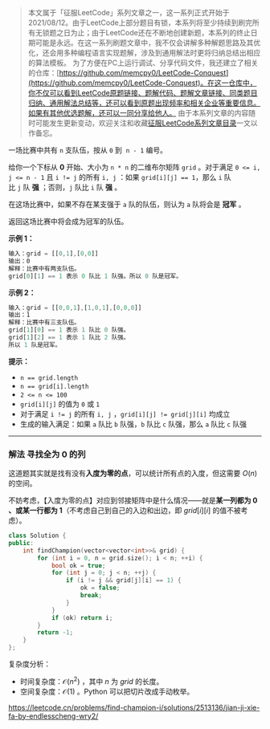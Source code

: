 > 本文属于「征服LeetCode」系列文章之一，这一系列正式开始于2021/08/12。由于LeetCode上部分题目有锁，本系列将至少持续到刷完所有无锁题之日为止；由于LeetCode还在不断地创建新题，本系列的终止日期可能是永远。在这一系列刷题文章中，我不仅会讲解多种解题思路及其优化，还会用多种编程语言实现题解，涉及到通用解法时更将归纳总结出相应的算法模板。
> <b></b>
> 为了方便在PC上运行调试、分享代码文件，我还建立了相关的仓库：[https://github.com/memcpy0/LeetCode-Conquest](https://github.com/memcpy0/LeetCode-Conquest)。在这一仓库中，你不仅可以看到LeetCode原题链接、题解代码、题解文章链接、同类题目归纳、通用解法总结等，还可以看到原题出现频率和相关企业等重要信息。如果有其他优选题解，还可以一同分享给他人。
> <b></b>
> 由于本系列文章的内容随时可能发生更新变动，欢迎关注和收藏[征服LeetCode系列文章目录](https://memcpy0.blog.csdn.net/article/details/119656559)一文以作备忘。

一场比赛中共有 `n` 支队伍，按从 `0` 到  `n - 1` 编号。

给你一个下标从 **0** 开始、大小为 `n * n` 的二维布尔矩阵 `grid` 。对于满足 `0 <= i, j <= n - 1` 且 `i != j` 的所有 `i, j` ：如果 `grid[i][j] == 1`，那么 `i` 队比 `j` 队 **强** ；否则，`j` 队比 `i` 队 **强** 。

在这场比赛中，如果不存在某支强于 `a` 队的队伍，则认为 `a` 队将会是 **冠军** 。

返回这场比赛中将会成为冠军的队伍。

**示例 1：**
```js
输入：grid = [[0,1],[0,0]]
输出：0
解释：比赛中有两支队伍。
grid[0][1] == 1 表示 0 队比 1 队强。所以 0 队是冠军。
```
**示例 2：**
```js
输入：grid = [[0,0,1],[1,0,1],[0,0,0]]
输出：1
解释：比赛中有三支队伍。
grid[1][0] == 1 表示 1 队比 0 队强。
grid[1][2] == 1 表示 1 队比 2 队强。
所以 1 队是冠军。
```
**提示：**
- `n == grid.length`
- `n == grid[i].length`
- `2 <= n <= 100`
- `grid[i][j]` 的值为 `0` 或 `1`
- 对于满足 `i != j` 的所有 `i, j` ，`grid[i][j] != grid[j][i]` 均成立
- 生成的输入满足：如果 `a` 队比 `b` 队强，`b` 队比 `c` 队强，那么 `a` 队比 `c` 队强

---
### 解法 寻找全为 $0$ 的列
这道题其实就是找有没有**入度为零的点**，可以统计所有点的入度，但这需要 $O(n)$ 的空间。

不妨考虑，【入度为零的点】对应到邻接矩阵中是什么情况——就是**某一列都为 $0$ 、或某一行都为 $1$**（不考虑自己到自己的入边和出边，即 $grid[i][i]$ 的值不被考虑）。
```cpp
class Solution {
public:
    int findChampion(vector<vector<int>>& grid) {
        for (int i = 0, n = grid.size(); i < n; ++i) {
            bool ok = true;
            for (int j = 0; j < n; ++j) {
                if (i != j && grid[j][i] == 1) {
                    ok = false;
                    break;
                }
            }
            if (ok) return i;
        }
        return -1;
    }
};
```
复杂度分析：
- 时间复杂度：$\mathcal{O}(n^2)$ ，其中 $n$ 为 $\textit{grid}$ 的长度。
- 空间复杂度：$\mathcal{O}(1)$ 。Python 可以把切片改成手动枚举。

https://leetcode.cn/problems/find-champion-i/solutions/2513136/jian-ji-xie-fa-by-endlesscheng-wry2/
